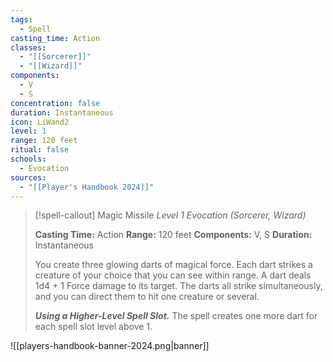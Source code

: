 ```yaml
---
tags:
  - Spell
casting_time: Action
classes:
  - "[[Sorcerer]]"
  - "[[Wizard]]"
components:
  - V
  - S
concentration: false
duration: Instantaneous
icon: LiWand2
level: 1
range: 120 feet
ritual: false
schools:
  - Evocation
sources: 
  - "[[Player's Handbook 2024]]"
---
```

>[!spell-callout] Magic Missile
>_Level 1 Evocation (Sorcerer, Wizard)_
>
>**Casting Time:** Action
>**Range:** 120 feet
>**Components:** V, S
>**Duration:** Instantaneous
>
>You create three glowing darts of magical force. Each dart strikes a creature of your choice that you can see within range. A dart deals 1d4 + 1 Force damage to its target. The darts all strike simultaneously, and you can direct them to hit one creature or several.
>
>**_Using a Higher-Level Spell Slot._** The spell creates one more dart for each spell slot level above 1.


![[players-handbook-banner-2024.png|banner]]